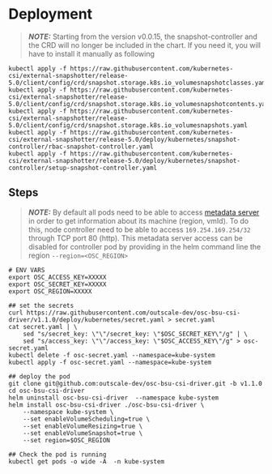 # Deployment
> **_NOTE:_**  Starting from the version v0.0.15, the snapshot-controller and the CRD will no longer be included in the chart. If you need it, you will have to install it manually as following
```
kubectl apply -f https://raw.githubusercontent.com/kubernetes-csi/external-snapshotter/release-5.0/client/config/crd/snapshot.storage.k8s.io_volumesnapshotclasses.yaml
kubectl apply -f https://raw.githubusercontent.com/kubernetes-csi/external-snapshotter/release-5.0/client/config/crd/snapshot.storage.k8s.io_volumesnapshotcontents.yaml
kubectl apply -f https://raw.githubusercontent.com/kubernetes-csi/external-snapshotter/release-5.0/client/config/crd/snapshot.storage.k8s.io_volumesnapshots.yaml
kubectl apply -f https://raw.githubusercontent.com/kubernetes-csi/external-snapshotter/release-5.0/deploy/kubernetes/snapshot-controller/rbac-snapshot-controller.yaml
kubectl apply -f https://raw.githubusercontent.com/kubernetes-csi/external-snapshotter/release-5.0/deploy/kubernetes/snapshot-controller/setup-snapshot-controller.yaml
```

## Steps
> **_NOTE:_**  By default all pods need to be able to access [metadata server](https://docs.outscale.com/en/userguide/Accessing-the-Metadata-and-User-Data-of-an-Instance.html) in order to get information about its machine (region, vmId). To do this, node controller need to be able to access `169.254.169.254/32` through TCP port 80 (http). This metadata server access can be disabled for controller pod by providing in the helm command line the region `--region=<OSC_REGION>`

```shell
# ENV VARS 
export OSC_ACCESS_KEY=XXXXX
export OSC_SECRET_KEY=XXXXX
export OSC_REGION=XXXXX

## set the secrets
curl https://raw.githubusercontent.com/outscale-dev/osc-bsu-csi-driver/v1.1.0/deploy/kubernetes/secret.yaml > secret.yaml
cat secret.yaml | \
    sed "s/secret_key: \"\"/secret_key: \"$OSC_SECRET_KEY\"/g" | \
    sed "s/access_key: \"\"/access_key: \"$OSC_ACCESS_KEY\"/g" > osc-secret.yaml
kubectl delete -f osc-secret.yaml --namespace=kube-system
kubectl apply -f osc-secret.yaml --namespace=kube-system

## deploy the pod
git clone git@github.com:outscale-dev/osc-bsu-csi-driver.git -b v1.1.0
cd osc-bsu-csi-driver
helm uninstall osc-bsu-csi-driver  --namespace kube-system
helm install osc-bsu-csi-driver ./osc-bsu-csi-driver \
    --namespace kube-system \
    --set enableVolumeScheduling=true \
    --set enableVolumeResizing=true \
    --set enableVolumeSnapshot=true \
    --set region=$OSC_REGION
            
## Check the pod is running
kubectl get pods -o wide -A  -n kube-system
```